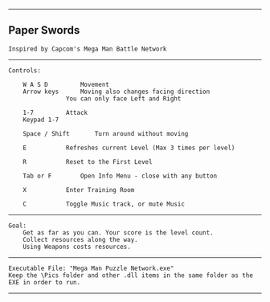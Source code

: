 -----
Paper Swords
-----
 	Inspired by Capcom's Mega Man Battle Network
-----
	Controls:

		W A S D			Movement
		Arrow keys		Moving also changes facing direction
					You can only face Left and Right

		1-7			Attack
		Keypad 1-7

		Space / Shift		Turn around without moving

		E			Refreshes current Level (Max 3 times per level)

		R			Reset to the First Level
		
		Tab or F		Open Info Menu - close with any button
		
		X			Enter Training Room
		
		C			Toggle Music track, or mute Music
-----
	Goal:
		Get as far as you can. Your score is the level count.
		Collect resources along the way.
		Using Weapons costs resources.
-----
 	Executable File: "Mega Man Puzzle Network.exe"
 	Keep the \Pics folder and other .dll items in the same folder as the EXE in order to run.
-----
